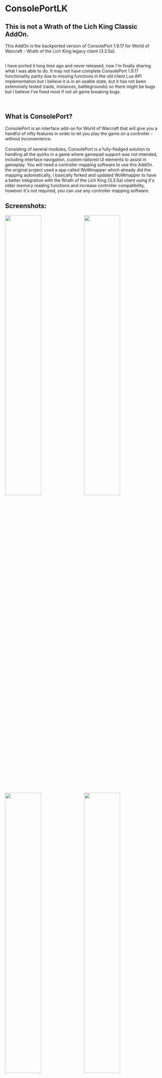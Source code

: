 # ConsolePortLK

## This is not a Wrath of the Lich King Classic AddOn.
This AddOn is the backported version of ConsolePort 1.9.17 for World of Warcraft - Wrath of the Lich King legacy client (3.3.5a).<br /><br />

I have ported it long time ago and never released, now I'm finally sharing what I was able to do. It may not have complete ConsolePort 1.9.17 functionality parity due to missing functions in the old client Lua API implementation but I believe it is in an usable state, but it has not been extensively tested (raids, instances, battlegrounds)
so there might be bugs but I believe I've fixed most if not all game breaking bugs.

<br />

<h2>What is ConsolePort?</h2>
ConsolePort is an interface add-on for World of Warcraft that will give you a handful of nifty features
in order to let you play the game on a controller - without inconvenience.
<br/><br/>
Consisting of several modules, ConsolePort is a fully-fledged solution to handling all the quirks in a game where gamepad support was not intended,
including interface navigation, custom-tailored UI elements to assist in gameplay. You will need a controller mapping software to use this AddOn.
the original project used a app called WoWmapper which already did the mapping automatically, I basically forked and updated WoWmapper
to have a better integration with the Wrath of the Lich King (3.3.5a) client using it's older memory reading functions and increase controller compatibility, however it's not required, you can use any controller mapping software.

## Screenshots:

<a href="https://user-images.githubusercontent.com/54692677/138369605-3ba273e8-598c-4549-9826-a4edc5411a3e.png">
<img src="https://user-images.githubusercontent.com/54692677/138370327-3c0b24b0-9ea5-4d90-bcf4-eb4638217f00.png" align="right" width="48.5%">
</a>
<a href="https://user-images.githubusercontent.com/54692677/138370446-ceae8a27-5276-4888-94b4-b747a8e1ed40.png">
<img src="https://user-images.githubusercontent.com/54692677/138370452-ddfb95dc-aa13-419d-bf03-4e2502a8a3bb.png" width="48.5%">
</a>

<a href="https://user-images.githubusercontent.com/54692677/138370582-5f14f0e2-9bd7-4980-ac3b-4155e30b70df.png">
<img src="https://user-images.githubusercontent.com/54692677/138370592-054fe76a-4b55-4da0-996a-8bb68118f692.png" align="right" width="48.5%">
</a>
<a href="https://user-images.githubusercontent.com/54692677/138370708-f074085d-9396-4c3c-8bb4-3a731ea261b9.png">
<img src="https://user-images.githubusercontent.com/54692677/138370714-fe06daba-ca0e-49af-97f9-e8e5e2ffd5ca.png" width="48.5%">
</a>

<a href="https://user-images.githubusercontent.com/54692677/138371330-0a63a2ca-05e6-4707-b96a-c73c841f5955.png">
<img src="https://user-images.githubusercontent.com/54692677/138371293-e03b7df5-b74e-4dba-abd2-0aa0eea5a2d6.png" align="right" width="48.5%">
</a>
<a href="https://user-images.githubusercontent.com/54692677/138371431-185684b8-f1f4-4d22-af17-47716daa1703.png">
<img src="https://user-images.githubusercontent.com/54692677/138371373-c0a53844-710b-4fbe-90bc-261b5b7cd016.png" width="48.5%">
</a>


## Installation:

1. Download **[Latest Version](https://github.com/leoaviana/ConsolePortLK/releases/latest)**
2. Unpack the Zip file
3. Copy (or drag and drop) all of the extracted folders (ConsolePort, ConsolePortBar, etc.) into your Wow-Directory\Interface\AddOns
4. Download **[WoWmapperX](https://github.com/leoaviana/WoWmapperX)**
5. Start WoWmapperX and connect your controller.
5. Restart WoW

## Commands:

    /cp               Show all addon commands in the chatbox
    /cp actionbar     Modify controller actionbar
    /cp config        Open the configuration panel
    /cp cvar          (Advanced) list of console variables
    /cp help          Help & Tutorials
    /cp recalibrate   Recalibrate your controller
    /cp resetall      Full addon reset (irreversible)
    /cp type          Change controller type

## FAQ:

### I would like to report a bug. What i need to do?
Make sure you're using the latest version of [ConsolePort](https://github.com/leoaviana/ConsolePortLK/releases/latest)
<br />
Describe your issue in as much detail as possible.
<br />
If your issue is graphical, please take some screenshots to illustrate it.
<br />
What were you doing when the problem occurred?
<br />
Explain how people can reproduce the issue.
<br />
<br />
### Can you port this to 2.4.3 or older?
ConsolePort relies mostly on [RestrictedEnvironment](https://wowwiki-archive.fandom.com/wiki/RestrictedEnvironment) functions and [SecureHandlers](https://wowwiki-archive.fandom.com/wiki/SecureHandlers), most of those we're implemented into the game client after patch 3.0, so <b>no.</b> I'm not saying that it is completely impossible to port because I don't know but as far I know there is no alternatives to RestrictedEnvironment on older clients, it seems like that there is an alternative to SecureHandlers implemented in patch 2.0 but the documentation about it is scarce and I do not have any interest in porting it to older versions.
